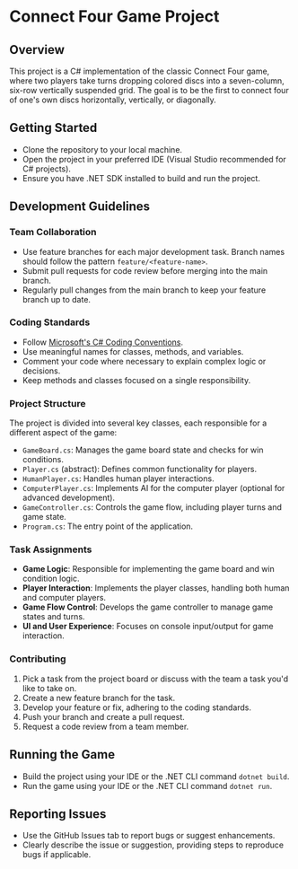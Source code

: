 # Connect Four Game Project

## Overview
This project is a C# implementation of the classic Connect Four game, where two players take turns dropping colored discs into a seven-column, six-row vertically suspended grid. The goal is to be the first to connect four of one's own discs horizontally, vertically, or diagonally.

## Getting Started
- Clone the repository to your local machine.
- Open the project in your preferred IDE (Visual Studio recommended for C# projects).
- Ensure you have .NET SDK installed to build and run the project.

## Development Guidelines

### Team Collaboration
- Use feature branches for each major development task. Branch names should follow the pattern `feature/<feature-name>`.
- Submit pull requests for code review before merging into the main branch.
- Regularly pull changes from the main branch to keep your feature branch up to date.

### Coding Standards
- Follow [Microsoft's C# Coding Conventions](https://docs.microsoft.com/en-us/dotnet/csharp/fundamentals/coding-style/coding-conventions).
- Use meaningful names for classes, methods, and variables.
- Comment your code where necessary to explain complex logic or decisions.
- Keep methods and classes focused on a single responsibility.

### Project Structure
The project is divided into several key classes, each responsible for a different aspect of the game:
- `GameBoard.cs`: Manages the game board state and checks for win conditions.
- `Player.cs` (abstract): Defines common functionality for players.
- `HumanPlayer.cs`: Handles human player interactions.
- `ComputerPlayer.cs`: Implements AI for the computer player (optional for advanced development).
- `GameController.cs`: Controls the game flow, including player turns and game state.
- `Program.cs`: The entry point of the application.

### Task Assignments
- **Game Logic**: Responsible for implementing the game board and win condition logic.
- **Player Interaction**: Implements the player classes, handling both human and computer players.
- **Game Flow Control**: Develops the game controller to manage game states and turns.
- **UI and User Experience**: Focuses on console input/output for game interaction.

### Contributing
1. Pick a task from the project board or discuss with the team a task you'd like to take on.
2. Create a new feature branch for the task.
3. Develop your feature or fix, adhering to the coding standards.
4. Push your branch and create a pull request.
5. Request a code review from a team member.

## Running the Game
- Build the project using your IDE or the .NET CLI command `dotnet build`.
- Run the game using your IDE or the .NET CLI command `dotnet run`.

## Reporting Issues
- Use the GitHub Issues tab to report bugs or suggest enhancements.
- Clearly describe the issue or suggestion, providing steps to reproduce bugs if applicable.

